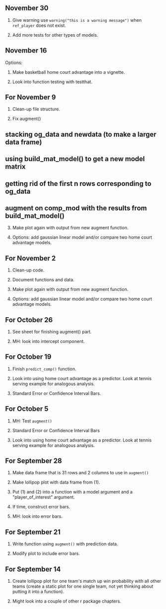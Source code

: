 ## November 30

1. Give warning use `warning("this is a warning message")` when `ref_player` does not exist.

2. Add more tests for other types of models.

## November 16

Options:

1. Make basketball home court advantage into a vignette.

2. Look into function testing with testthat.



## For November 9

1. Clean-up file structure.

2. Fix augment()

  ## stacking og_data and newdata (to make a larger data frame)
  ## using build_mat_model() to get a new model matrix
  ## getting rid of the first n rows corresponding to og_data
  ## augment on comp_mod with the results from build_mat_model()

3. Make plot again with output from new augment function.

4. Options: add gaussian linear model and/or compare two home court advantage models. 

## For November 2

1. Clean-up code.

2. Document functions and data.

3. Make plot again with output from new augment function.

4. Options: add gaussian linear model and/or compare two home court advantage models. 


## For October 26

1. See sheet for finishing augment() part.

2. MH: look into intercept component.

## For October 19

1. Finish `predict_comp()` function.

2. Look into using home court advantage as a predictor. Look at tennis serving example for analogous analysis.

3. Standard Error or Confidence Interval Bars.

## For October 5

1. MH: Test `augment()`

2. Standard Error or Confidence Interval Bars

3. Look into using home court advantage as a predictor. Look at tennis serving example for analogous analysis.

## For September 28

1. Make data frame that is 31 rows and 2 columns to use in `augment()`

2. Make lollipop plot with data frame from (1).

3. Put (1) and (2) into a function with a model argument and a "player_of_interest" argument.

4. If time, construct error bars.

5. MH: look into error bars.

## For September 21

1. Write function using `augment()` with prediction data.

2. Modify plot to include error bars.

## For September 14

1. Create lollipop plot for one team's match up win probability with all other teams (create a static plot for one single team, not yet thinking about putting it into a function).

2. Might look into a couple of other r package chapters.
